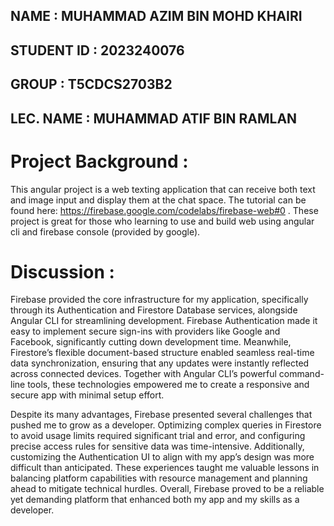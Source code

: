 ## NAME : MUHAMMAD AZIM BIN MOHD KHAIRI
## STUDENT ID : 2023240076
## GROUP  : T5CDCS2703B2
## LEC. NAME : MUHAMMAD ATIF BIN RAMLAN 

# Project Background : 
This angular project is a web texting application that can receive both text and image input and display them at the chat space. The tutorial can be found here: https://firebase.google.com/codelabs/firebase-web#0 . These project is great for those who learning to use and build web using angular cli and firebase console (provided by google). 

# Discussion : 
Firebase provided the core infrastructure for my application, specifically through its Authentication and Firestore Database services, alongside Angular CLI for streamlining development. Firebase Authentication made it easy to implement secure sign-ins with providers like Google and Facebook, significantly cutting down development time. Meanwhile, Firestore’s flexible document-based structure enabled seamless real-time data synchronization, ensuring that any updates were instantly reflected across connected devices. Together with Angular CLI’s powerful command-line tools, these technologies empowered me to create a responsive and secure app with minimal setup effort.

Despite its many advantages, Firebase presented several challenges that pushed me to grow as a developer. Optimizing complex queries in Firestore to avoid usage limits required significant trial and error, and configuring precise access rules for sensitive data was time-intensive. Additionally, customizing the Authentication UI to align with my app’s design was more difficult than anticipated. These experiences taught me valuable lessons in balancing platform capabilities with resource management and planning ahead to mitigate technical hurdles. Overall, Firebase proved to be a reliable yet demanding platform that enhanced both my app and my skills as a developer.


